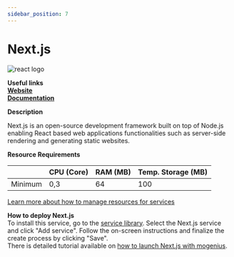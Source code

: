 ```yaml
---
sidebar_position: 7
---
```


# Next.js

![react logo](https://api.dev.mogenius.com/file/id/9edf4a14-2572-454b-ac29-29a031cb2b23)

**Useful links**  
**[Website](https://nextjs.org/)**  
**[Documentation](https://nextjs.org/docs/getting-started)**  

**Description**

Next.js is an open-source development framework built on top of Node.js enabling React based web applications functionalities such as server-side rendering and generating static websites.

**Resource Requirements**

||CPU (Core)|RAM (MB)  |Temp. Storage (MB)|
|--|--|--|--|
| Minimum | 0,3 |64| 100

[Learn more about how to manage resources for services](./../cloud-management/resource-management.md)

**How to deploy Next.js**  
To install this service, go to the [service library](./../mogenius-platform/service-library.md). Select the Next.js service and click "Add service". Follow the on-screen instructions and finalize the create process by clicking "Save".  
There is detailed tutorial available on [how to launch Next.js with mogenius](./../tutorials/Deploy%20next.js%20to%20the%20cloud.md).
